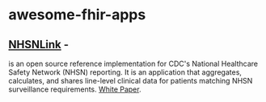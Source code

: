 # awesome-fhir-apps

## [NHSNLink](https://www.lantanagroup.com/our-software-products/nhsnlink/) -
is an open source reference implementation for CDC's National Healthcare Safety Network (NHSN) reporting. It is an application that aggregates, calculates, and shares line-level clinical data for patients matching NHSN surveillance requirements. [White Paper](https://www.lantanagroup.com/wp-content/uploads/2021/08/NHSNLink-2-pager-1.pdf).  

